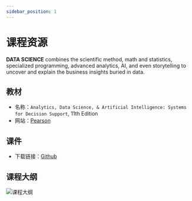 ```yaml
---
sidebar_position: 1
---
```


# 课程资源

**DATA SCIENCE** combines the scientific method, math and statistics, specialized programming, advanced analytics, AI, and even storytelling to uncover and explain the business insights buried in data.

## 教材
* 名称：`Analytics, Data Science, & Artificial Intelligence: Systems for Decision Support`, 11th Edition
* 网站：[Pearson](https://www.pearson.com/us/higher-education/program/Sharda-Analytics-Data-Science-Artificial-Intelligence-Systems-for-Decision-Support-11th-Edition/PGM2067063.html)


## 课件
* 下载链接：[Github](https://github.com/walkman617/DS2021)

## 课程大纲
![课程大纲](/img/tutorial/outline.jpg)

